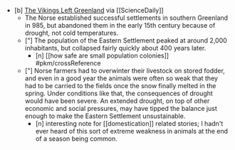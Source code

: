 - [b] [The Vikings Left Greenland](https://www.sciencedaily.com/releases/2022/03/220323151650.htm) via [[ScienceDaily]]
	- The Norse established successful settlements in southern Greenland in 985, but  abandoned them in the early 15th century because of drought, not cold temperatures. 
	- ["] The population of the Eastern Settlement peaked at around 2,000 inhabitants, but collapsed fairly quickly about 400 years later. 
		- [n] [[how safe are small population colonies]] #pkm/crossReference 
	- ["] Norse farmers had to overwinter their livestock on stored fodder, and even in a good year the animals were often so weak that they had to be carried to the fields once the snow finally melted in the spring. Under conditions like that, the consequences of drought would have been severe. An extended drought, on top of other economic and social pressures, may have tipped the balance just enough to make the Eastern Settlement unsustainable.
		- [n] interesting note for [[domestication]] related stories; I hadn't ever heard of this sort of extreme weakness in animals at the end of a season being common. 